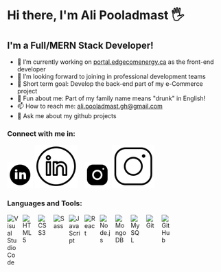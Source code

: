 # Hi there, I'm Ali Pooladmast 🖐

## I'm a Full/MERN Stack Developer!

- 🔭 I’m currently working on [portal.edgecomenergy.ca](https://portal.edgecomenergy.ca/) as the front-end developer
- 🤝 I’m looking forward to joining in professional development teams
- 💪 Short term goal: Develop the back-end part of my e-Commerce project
- 🍷 Fun about me: Part of my family name means "drunk" in English!
- 📫 How to reach me: ali.pooladmast.gh@gmail.com
- 💬 Ask me about my github projects

### Connect with me in:

[![website](./img/linkedin-light.svg)](https://www.linkedin.com/in/ali-pooladmast-5a25918a/#gh-light-mode-only)
[![website](./img/linkedin-dark.svg)](https://www.linkedin.com/in/ali-pooladmast-5a25918a/#gh-dark-mode-only)
&nbsp;&nbsp;
[![website](./img/instagram-light.svg)](https://www.instagram.com/ali_pooladmast/#gh-light-mode-only)
[![website](./img/instagram-dark.svg)](https://www.instagram.com/ali_pooladmast/#gh-dark-mode-only)

### Languages and Tools:

<img align="left" alt="Visual Studio Code" width="26px" src="https://cdn.jsdelivr.net/gh/devicons/devicon/icons/vscode/vscode-original.svg" style="padding-right:10px;" />
<img align="left" alt="HTML5" width="26px" src="https://cdn.jsdelivr.net/gh/devicons/devicon/icons/html5/html5-original.svg" style="padding-right:10px;" />
<img align="left" alt="CSS3" width="26px" src="https://cdn.jsdelivr.net/gh/devicons/devicon/icons/css3/css3-original.svg" style="padding-right:10px;" />
<img align="left" alt="Sass" width="26px" src="https://cdn.jsdelivr.net/gh/devicons/devicon/icons/sass/sass-original.svg" style="padding-right:10px;" />
<img align="left" alt="JavaScript" width="26px" src="https://cdn.jsdelivr.net/gh/devicons/devicon/icons/javascript/javascript-original.svg" style="padding-right:10px;" />
<img align="left" alt="React" width="26px" src="https://cdn.jsdelivr.net/gh/devicons/devicon/icons/react/react-original.svg" style="padding-right:10px;" />
<img align="left" alt="Node.js" width="26px" src="https://cdn.jsdelivr.net/gh/devicons/devicon/icons/nodejs/nodejs-original.svg" style="padding-right:10px;" />
<img align="left" alt="MongoDB" width="26px" src="https://cdn.jsdelivr.net/gh/devicons/devicon/icons/mongodb/mongodb-original.svg" style="padding-right:10px;" />
<img align="left" alt="MySQL" width="26px" src="https://cdn.jsdelivr.net/gh/devicons/devicon/icons/mysql/mysql-original.svg" style="padding-right:10px;" />
<img align="left" alt="Git" width="26px" src="https://cdn.jsdelivr.net/gh/devicons/devicon/icons/git/git-original.svg" style="padding-right:10px;" />
<img align="left" alt="GitHub" width="26px" src="https://user-images.githubusercontent.com/3369400/139448065-39a229ba-4b06-434b-bc67-616e2ed80c8f.png" style="padding-right:10px;" />

<br />
<br />


[instagram]: https://www.instagram.com/ali_pooladmast
[linkedin]: https://www.linkedin.com/in/ali-pooladmast-5a25918a
